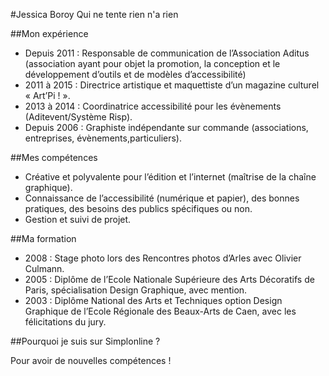 #Jessica Boroy
Qui ne tente rien n'a rien

##Mon expérience

* Depuis 2011 : Responsable de communication de l’Association Aditus (association ayant pour objet la promotion, la conception et le développement d’outils et de modèles d’accessibilité)
* 2011 à 2015 : Directrice artistique et maquettiste d’un magazine culturel « Art’Pi ! ».
* 2013 à 2014 : Coordinatrice accessibilité pour les évènements (Aditevent/Système Risp).
* Depuis 2006 : Graphiste indépendante sur commande (associations, entreprises, évènements,particuliers).

##Mes compétences

* Créative et polyvalente pour l’édition et l’internet (maîtrise de la chaîne graphique).
* Connaissance de l’accessibilité (numérique et papier), des bonnes pratiques, des besoins des publics spécifiques ou non.
* Gestion et suivi de projet.  

##Ma formation

* 2008 : Stage photo lors des Rencontres photos d’Arles avec Olivier Culmann.
* 2005 : Diplôme de l’Ecole Nationale Supérieure des Arts Décoratifs de Paris, spécialisation Design Graphique, avec mention.
* 2003 : Diplôme National des Arts et Techniques option Design Graphique de l’Ecole Régionale des Beaux-Arts de Caen, avec les félicitations du jury.

##Pourquoi je suis sur Simplonline ?

Pour avoir de nouvelles compétences !